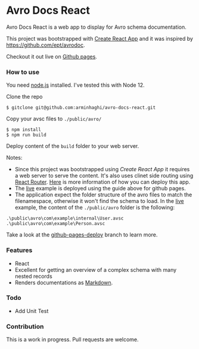 # Avro Docs React

Avro Docs React is a web app to display for Avro schema documentation.

This project was bootstrapped with [Create React App](https://github.com/facebook/create-react-app) and it was inspired by https://github.com/ept/avrodoc.

Checkout it out live on [Github pages](https://arminhaghi.github.io/avro-docs-react/#/).

### How to use
You need [node.js](http://nodejs.org/) installed. I've tested this with Node 12.

Clone the repo

    $ gitclone git@github.com:arminhaghi/avro-docs-react.git

Copy your avsc files to `./public/avro/`

    $ npm install
    $ npm run build

Deploy content of the `build` folder to your web server.


Notes:
* Since this project was bootstrapped using *Create React App* it requires a web server to serve the content. It's also uses clinet side routing using [React Router](https://reactrouter.com/).
[Here](https://create-react-app.dev/docs/deployment/) is more information of how you can deploy this app.
* The [live](https://arminhaghi.github.io/avro-docs-react/#/) example is deployed using the guide above for github pages.
* The application expect the folder structure of the avro files to match the filenamespace, otherwise it won't find the schema to load. In the [live](https://arminhaghi.github.io/avro-docs-react/#/) example, the content of the `./public/avro` folder is the following:
```
.\public\avro\com\example\internal\User.avsc
.\public\avro\com\example\Person.avsc
```
Take a look at the [github-pages-deploy](https://github.com/arminhaghi/avro-docs-react/tree/github-pages-deploy) branch to learn more.

### Features

* React
* Excellent for getting an overview of a complex schema with many nested records
* Renders documentations as [Markdown](http://daringfireball.net/projects/markdown/syntax).

### Todo

* Add Unit Test

### Contribution

This is a work in progress. Pull requests are welcome.
